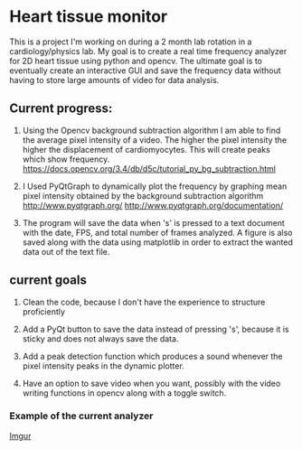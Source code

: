 # Heart tissue monitor

This is a project I'm working on during a 2 month lab rotation in a cardiology/physics lab. My goal is to create a real time frequency analyzer for 2D heart tissue using python and opencv. The ultimate goal is to eventually create an interactive GUI and save the frequency data without having to store large amounts of video for data analysis.  

## Current progress:

1) Using the Opencv background subtraction algorithm I am able to find the average pixel intensity of a video. The higher the pixel intensity the higher the displacement of cardiomyocytes. This will create peaks which show frequency.  
  https://docs.opencv.org/3.4/db/d5c/tutorial_py_bg_subtraction.html

2) I Used PyQtGraph to dynamically plot the frequency by graphing mean pixel intensity obtained by the background subtraction algorithm
  http://www.pyqtgraph.org/
  http://www.pyqtgraph.org/documentation/

3) The program will save the data when 's' is pressed to a text document with the date, FPS, and total number of frames analyzed. A figure    is also saved along with the data using matplotlib in order to extract the wanted data out of the text file. 

## current goals
1) Clean the code, because I don't have the experience to structure proficiently

2) Add a PyQt button to save the data instead of pressing 's', because it is sticky and does not always save the data. 

3) Add a peak detection function which produces a sound whenever the pixel intensity peaks in the dynamic plotter. 

4) Have an option to save video when you want, possibly with the video writing functions in opencv along with a toggle switch.

### Example of the current analyzer
[Imgur](https://imgur.com/CIntY7f)

